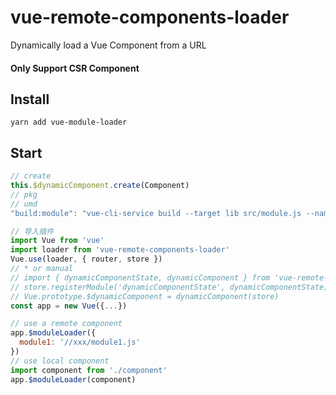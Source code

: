 # vue-remote-components-loader
Dynamically load a Vue Component from a URL
#### Only Support CSR Component
## Install

```
yarn add vue-module-loader
```

## Start

```javascript
// create
this.$dynamicComponent.create(Component)
// pkg
// umd
"build:module": "vue-cli-service build --target lib src/module.js --name web-invite"
```

```javascript
// 导入插件
import Vue from 'vue'
import loader from 'vue-remote-components-loader'
Vue.use(loader, { router, store })
// * or manual
// import { dynamicComponentState, dynamicComponent } from 'vue-remote-components-loader'
// store.registerModule('dynamicComponentState', dynamicComponentState)
// Vue.prototype.$dynamicComponent = dynamicComponent(store)
const app = new Vue({...})

// use a remote component
app.$moduleLoader({
  module1: '//xxx/module1.js'
})
// use local component
import component from './component'
app.$moduleLoader(component)
```
